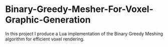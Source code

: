 # Binary-Greedy-Mesher-For-Voxel-Graphic-Generation
In this project I produce a Lua implementation of the Binary Greedy Meshing algorithm for efficient voxel rendering.

